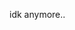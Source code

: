 idk anymore..
<!---
nhanhem2ui/nhanhem2ui is a ✨ special ✨ repository because its `README.md` (this file) appears on your GitHub profile.
You can click the Preview link to take a look at your changes.
--->
